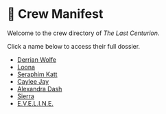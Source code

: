 # 👥 Crew Manifest

Welcome to the crew directory of *The Last Centurion*.

Click a name below to access their full dossier.

- [Derrian Wolfe](./derrian.md)
- [Loona](./loona.md)
- [Seraphim Katt](./seraphim.md)
- [Caylee Jay](./caylee.md)
- [Alexandra Dash](./dash.md)
- [Sierra](./sierra.md)
- [E.V.E.L.I.N.E.](./eve.md)
